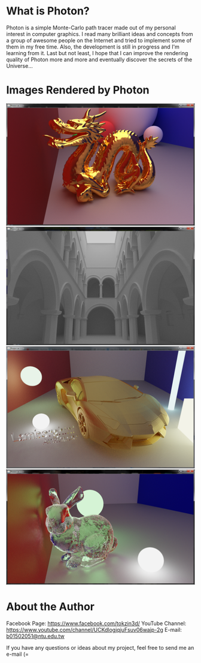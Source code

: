 # What is Photon?
Photon is a simple Monte-Carlo path tracer made out of my personal interest in computer graphics. I read many brilliant ideas and concepts from a group of awesome people on the Internet and tried to implement some of them in my free time. Also, the development is still in progress and I'm learning from it. Last but not least, I hope that I can improve the rendering quality of Photon more and more and eventually discover the secrets of the Universe...

# Images Rendered by Photon
![dragon](gallery/goldDragon_15000spp.png)
![sponza](gallery/sponza_4600spp.png)
![sponza](gallery/lambo_4200spp.png)
![sponza](gallery/bunny_8500spp.png)

# About the Author
Facebook Page: https://www.facebook.com/tokzin3d/
YouTube Channel: https://www.youtube.com/channel/UCKdlogjqjuFsuv06wajp-2g
E-mail: b01502051@ntu.edu.tw

If you have any questions or ideas about my project, feel free to send me an e-mail (=
